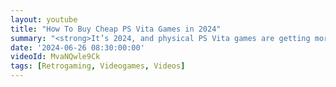 ```yaml
---
layout: youtube
title: "How To Buy Cheap PS Vita Games in 2024"
summary: "<strong>It’s 2024, and physical PS Vita games are getting more and more expensive</strong>. And although the digital store is still open, games rarely go on sale. BUT, you can still pick up bargains by seeking out discounted \"cross buy\" titles. Enjoy!"
date: '2024-06-26 08:30:00:00'
videoId: MvaNQwle9Ck
tags: [Retrogaming, Videogames, Videos]
---
```


